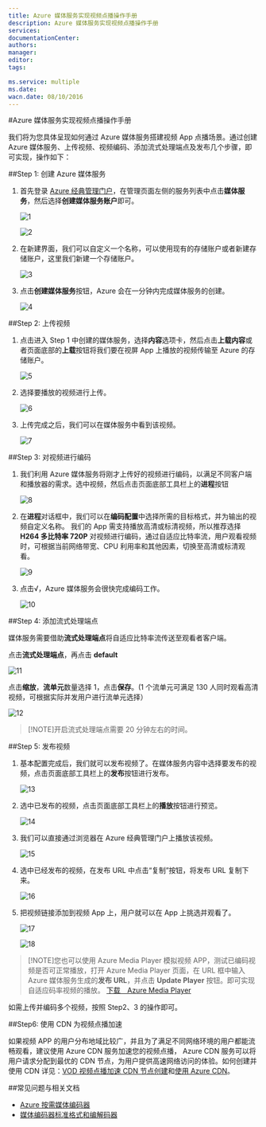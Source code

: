 ```yaml
---
title: Azure 媒体服务实现视频点播操作手册
description: Azure 媒体服务实现视频点播操作手册
services: 
documentationCenter: 
authors: 
manager: 
editor: 
tags: 

ms.service: multiple
ms.date: 
wacn.date: 08/10/2016
---
```


#Azure 媒体服务实现视频点播操作手册

我们将为您具体呈现如何通过 Azure 媒体服务搭建视频 App 点播场景。通过创建 Azure 媒体服务、上传视频、视频编码、添加流式处理端点及发布几个步骤，即可实现，操作如下：

##Step 1: 创建 Azure 媒体服务

1. 首先登录 [Azure 经典管理门户](https://manage.windowsazure.cn/)，在管理页面左侧的服务列表中点击**媒体服务**，然后选择**创建媒体服务账户**即可。

	![1](./media/azure-media-services-on-demand-streaming/1.png)

	![2](./media/azure-media-services-on-demand-streaming/2.png)

2. 在新建界面，我们可以自定义一个名称，可以使用现有的存储账户或者新建存储账户，这里我们新建一个存储账户。 

	![3](./media/azure-media-services-on-demand-streaming/3.png)

3. 点击**创建媒体服务**按钮，Azure 会在一分钟内完成媒体服务的创建。

	![4](./media/azure-media-services-on-demand-streaming/4.png)

##Step 2: 上传视频
1. 点击进入 Step 1 中创建的媒体服务，选择**内容**选项卡，然后点击**上载内容**或者页面底部的**上载**按钮将我们要在视屏 App 上播放的视频传输至 Azure 的存储账户。

	![5](./media/azure-media-services-on-demand-streaming/5.png)

2. 选择要播放的视频进行上传。

	![6](./media/azure-media-services-on-demand-streaming/6.png)

3. 上传完成之后，我们可以在媒体服务中看到该视频。

	![7](./media/azure-media-services-on-demand-streaming/7.png)

##Step 3: 对视频进行编码

1. 我们利用 Azure 媒体服务将刚才上传好的视频进行编码，以满足不同客户端和播放器的需求。选中视频，然后点击页面底部工具栏上的**进程**按钮

	![8](./media/azure-media-services-on-demand-streaming/8.png)

2. 在**进程**对话框中，我们可以在**编码配置**中选择所需的目标格式，并为输出的视频自定义名称。
我们的 App 需支持播放高清或标清视频，所以推荐选择 **H264 多比特率 720P** 对视频进行编码，通过自适应比特率流，用户观看视频时，可根据当前网络带宽、CPU 利用率和其他因素，切换至高清或标清观看。

	![9](./media/azure-media-services-on-demand-streaming/9.png)

3. 点击√，Azure 媒体服务会很快完成编码工作。

	![10](./media/azure-media-services-on-demand-streaming/10.png)

##Step 4: 添加流式处理端点

媒体服务需要借助**流式处理端点**将自适应比特率流传送至观看者客户端。  

点击**流式处理端点**，再点击 **default**

![11](./media/azure-media-services-on-demand-streaming/11.png)

点击**缩放**，**流单元**数量选择 1，点击**保存**。(1 个流单元可满足 130 人同时观看高清视频，可根据实际并发用户进行流单元选择）

![12](./media/azure-media-services-on-demand-streaming/12.png)

>[!NOTE]开启流式处理端点需要 20 分钟左右的时间。

##Step 5: 发布视频

1. 基本配置完成后，我们就可以发布视频了。在媒体服务内容中选择要发布的视频，点击页面底部工具栏上的**发布**按钮进行发布。

	![13](./media/azure-media-services-on-demand-streaming/13.png)

2. 选中已发布的视频，点击页面底部工具栏上的**播放**按钮进行预览。

	![14](./media/azure-media-services-on-demand-streaming/14.png)

3. 我们可以直接通过浏览器在 Azure 经典管理门户上播放该视频。

	![15](./media/azure-media-services-on-demand-streaming/15.png)

4. 选中已经发布的视频，在发布 URL 中点击“复制”按钮，将发布 URL 复制下来。

	![16](./media/azure-media-services-on-demand-streaming/16.png)

5. 把视频链接添加到视频 App 上，用户就可以在 App 上挑选并观看了。

	![17](./media/azure-media-services-on-demand-streaming/17.png)

	![18](./media/azure-media-services-on-demand-streaming/18.png)

>[!NOTE]您也可以使用 Azure Media Player 模拟视频 APP，测试已编码视频是否可正常播放，打开 Azure Media Player 页面，在 URL 框中输入 Azure 媒体服务生成的**发布 URL**，并点击 **Update Player** 按钮。即可实现自适应码率视频的播放。 [下载　Azure Media Player](http://ampdemo.azureedge.net/azuremediaplayer.html)

如需上传并编码多个视频，按照 Step2、3 的操作即可。

##Step6: 使用 CDN 为视频点播加速

如果视频 APP 的用户分布地域比较广，并且为了满足不同网络环境的用户都能流畅观看，建议使用 Azure CDN 服务加速您的视频点播， Azure CDN 服务可以将用户请求分配到最优的 CDN 节点，为用户提供高速网络访问的体验。如何创建并使用 CDN 详见：[VOD 视频点播加速 CDN 节点创建](./cdn/cdn-how-to-create-VOD-CDN-endpoint.md)和[使用 Azure CDN](./cdn/cdn-how-to-use.md)。

##常见问题与相关文档

- [Azure 按需媒体编码器](./media-services/media-services-encode-asset.md)
- [媒体编码器标准格式和编解码器](./media-services/media-services-media-encoder-standard-formats.md)

